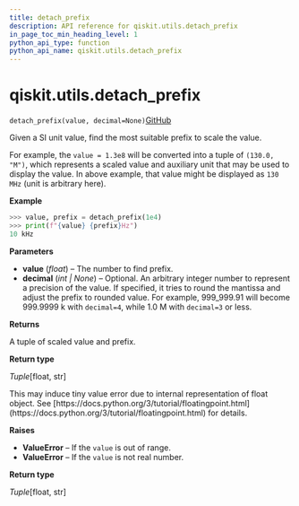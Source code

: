 ```yaml
---
title: detach_prefix
description: API reference for qiskit.utils.detach_prefix
in_page_toc_min_heading_level: 1
python_api_type: function
python_api_name: qiskit.utils.detach_prefix
---
```


<span id="qiskit-utils-detach-prefix" />

# qiskit.utils.detach\_prefix

<span id="qiskit.utils.detach_prefix" />

`detach_prefix(value, decimal=None)`[GitHub](https://github.com/qiskit/qiskit/tree/stable/0.24/qiskit/utils/units.py "view source code")

Given a SI unit value, find the most suitable prefix to scale the value.

For example, the `value = 1.3e8` will be converted into a tuple of `(130.0, "M")`, which represents a scaled value and auxiliary unit that may be used to display the value. In above example, that value might be displayed as `130 MHz` (unit is arbitrary here).

**Example**

```python
>>> value, prefix = detach_prefix(1e4)
>>> print(f"{value} {prefix}Hz")
10 kHz
```

**Parameters**

*   **value** (*float*) – The number to find prefix.
*   **decimal** (*int | None*) – Optional. An arbitrary integer number to represent a precision of the value. If specified, it tries to round the mantissa and adjust the prefix to rounded value. For example, 999\_999.91 will become 999.9999 k with `decimal=4`, while 1.0 M with `decimal=3` or less.

**Returns**

A tuple of scaled value and prefix.

**Return type**

*Tuple*\[float, str]

<Admonition title="Note" type="note">
  This may induce tiny value error due to internal representation of float object. See [https://docs.python.org/3/tutorial/floatingpoint.html](https://docs.python.org/3/tutorial/floatingpoint.html) for details.
</Admonition>

**Raises**

*   **ValueError** – If the `value` is out of range.
*   **ValueError** – If the `value` is not real number.

**Return type**

*Tuple*\[float, str]

